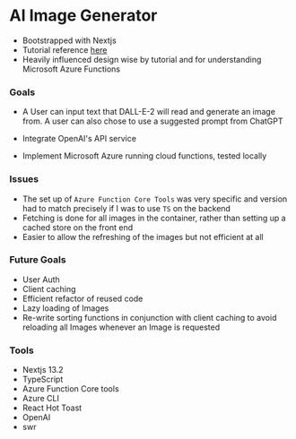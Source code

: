 # AI Image Generator

- Bootstrapped with Nextjs
- Tutorial reference [here](https://www.youtube.com/watch?v=0qHnVYSxZ4k&t=5829s)
- Heavily influenced design wise by tutorial and for understanding Microsoft Azure Functions

### Goals

- A User can input text that DALL-E-2 will read and generate an image from. A user can also chose to use a suggested prompt from ChatGPT

- Integrate OpenAI's API service
- Implement Microsoft Azure running cloud functions, tested locally

### Issues

- The set up of `Azure Function Core Tools` was very specific and version had to match precisely if I was to use `TS` on the backend
- Fetching is done for all images in the container, rather than setting up a cached store on the front end
- Easier to allow the refreshing of the images but not efficient at all

### Future Goals

- User Auth
- Client caching
- Efficient refactor of reused code
- Lazy loading of Images
- Re-write sorting functions in conjunction with client caching to avoid reloading all Images whenever an Image is requested

### Tools

- Nextjs 13.2
- TypeScript
- Azure Function Core tools
- Azure CLI
- React Hot Toast
- OpenAI
- swr
